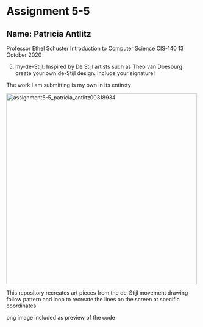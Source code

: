 # Assignment 5-5

## Name: Patricia Antlitz

Professor Ethel Schuster
Introduction to Computer Science CIS-140
13 October 2020

5. my-de-Stijl: Inspired by De Stijl artists such as Theo van Doesburg
create your own de-Stijl design. Include your signature!

The work I am submitting is my own in its entirety

<img width="500" alt="assignment5-5_patricia_antlitz00318934" src="https://user-images.githubusercontent.com/59259041/100962798-0d505d80-34f3-11eb-85e1-09d4e99c6d26.png">


This repository recreates art pieces from the de-Stijl movement
drawing follow pattern and loop to recreate the lines on the screen
at specific coordinates

png image included as preview of the code
